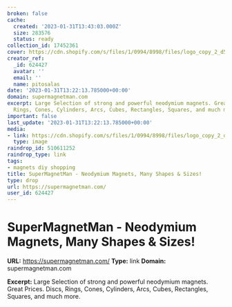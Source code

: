```yaml
---
broken: false
cache:
  created: '2023-01-31T13:43:03.000Z'
  size: 283576
  status: ready
collection_id: 17452361
cover: https://cdn.shopify.com/s/files/1/0994/8998/files/logo_copy_2_d5d121e3-00a9-4243-83c7-0f92ffc6ccc0.png?height=628&pad_color=fff&v=1673897856&width=1200
creator_ref:
  _id: 624427
  avatar: ''
  email: ''
  name: pitosalas
date: '2023-01-31T13:22:13.785000+00:00'
domain: supermagnetman.com
excerpt: Large Selection of strong and powerful neodymium magnets. Great Prices. Discs,
  Rings, Cones, Cylinders, Arcs, Cubes, Rectangles, Squares, and much more.
important: false
last_update: '2023-01-31T13:22:13.785000+00:00'
media:
- link: https://cdn.shopify.com/s/files/1/0994/8998/files/logo_copy_2_d5d121e3-00a9-4243-83c7-0f92ffc6ccc0.png?height=628&pad_color=fff&v=1673897856&width=1200
  type: image
raindrop_id: 510611252
raindrop_type: link
tags:
- magnets diy shopping
title: SuperMagnetMan - Neodymium Magnets, Many Shapes & Sizes!
type: drop
url: https://supermagnetman.com/
user_id: 624427
---
```


# SuperMagnetMan - Neodymium Magnets, Many Shapes & Sizes!

**URL:** https://supermagnetman.com/
**Type:** link
**Domain:** supermagnetman.com

**Excerpt:** Large Selection of strong and powerful neodymium magnets. Great Prices. Discs, Rings, Cones, Cylinders, Arcs, Cubes, Rectangles, Squares, and much more.
